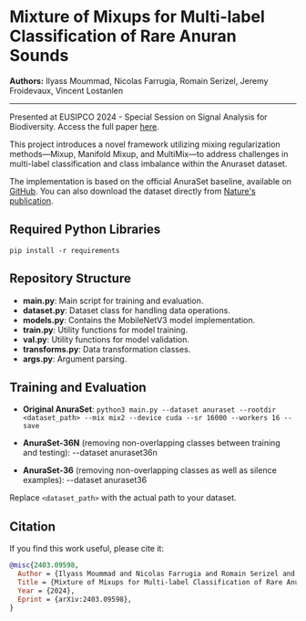 # Mixture of Mixups for Multi-label Classification of Rare Anuran Sounds

**Authors:** Ilyass Moummad, Nicolas Farrugia, Romain Serizel, Jeremy Froidevaux, Vincent Lostanlen

---

Presented at EUSIPCO 2024 - Special Session on Signal Analysis for Biodiversity. Access the full paper [here](https://arxiv.org/abs/2403.09598).

This project introduces a novel framework utilizing mixing regularization methods—Mixup, Manifold Mixup, and MultiMix—to address challenges in multi-label classification and class imbalance within the Anuraset dataset.

The implementation is based on the official AnuraSet baseline, available on [GitHub](https://github.com/soundclim/anuraset). You can also download the dataset directly from [Nature's publication](https://www.nature.com/articles/s41597-023-02666-2).

## Required Python Libraries

```pip install -r requirements```

## Repository Structure

- **main.py**: Main script for training and evaluation.
- **dataset.py**: Dataset class for handling data operations.
- **models.py**: Contains the MobileNetV3 model implementation.
- **train.py**: Utility functions for model training.
- **val.py**: Utility functions for model validation.
- **transforms.py**: Data transformation classes.
- **args.py**: Argument parsing.

## Training and Evaluation

- **Original AnuraSet**: ```python3 main.py --dataset anuraset --rootdir <dataset_path> --mix mix2 --device cuda --sr 16000 --workers 16 --save```

- **AnuraSet-36N** (removing non-overlapping classes between training and testing): --dataset anuraset36n

- **AnuraSet-36** (removing non-overlapping classes as well as silence examples): --dataset anuraset36

Replace `<dataset_path>` with the actual path to your dataset.

## Citation

If you find this work useful, please cite it:

```bibtex
@misc{2403.09598,
  Author = {Ilyass Moummad and Nicolas Farrugia and Romain Serizel and Jeremy Froidevaux and Vincent Lostanlen},
  Title = {Mixture of Mixups for Multi-label Classification of Rare Anuran Sounds},
  Year = {2024},
  Eprint = {arXiv:2403.09598},
}